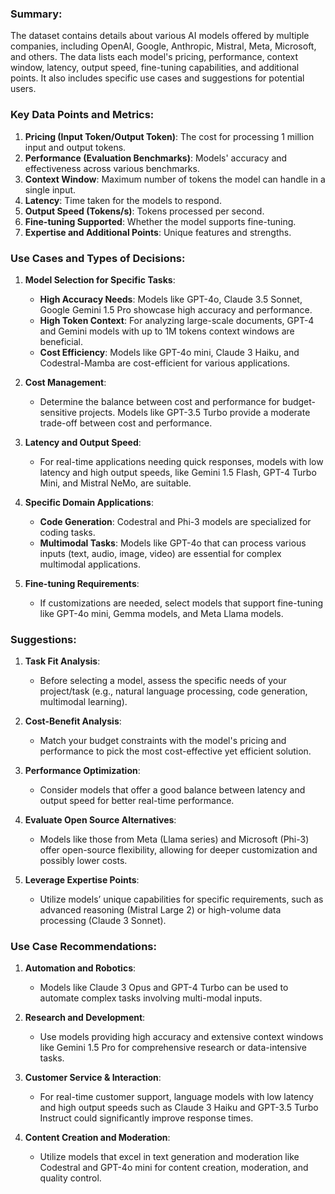 ### Summary:
The dataset contains details about various AI models offered by multiple companies, including OpenAI, Google, Anthropic, Mistral, Meta, Microsoft, and others. The data lists each model's pricing, performance, context window, latency, output speed, fine-tuning capabilities, and additional points. It also includes specific use cases and suggestions for potential users.

### Key Data Points and Metrics:
1. **Pricing (Input Token/Output Token)**: The cost for processing 1 million input and output tokens.
2. **Performance (Evaluation Benchmarks)**: Models' accuracy and effectiveness across various benchmarks.
3. **Context Window**: Maximum number of tokens the model can handle in a single input.
4. **Latency**: Time taken for the models to respond.
5. **Output Speed (Tokens/s)**: Tokens processed per second.
6. **Fine-tuning Supported**: Whether the model supports fine-tuning.
7. **Expertise and Additional Points**: Unique features and strengths.

### Use Cases and Types of Decisions:
1. **Model Selection for Specific Tasks**:
    - **High Accuracy Needs**: Models like GPT-4o, Claude 3.5 Sonnet, Google Gemini 1.5 Pro showcase high accuracy and performance.
    - **High Token Context**: For analyzing large-scale documents, GPT-4 and Gemini models with up to 1M tokens context windows are beneficial.
    - **Cost Efficiency**: Models like GPT-4o mini, Claude 3 Haiku, and Codestral-Mamba are cost-efficient for various applications.

2. **Cost Management**:
    - Determine the balance between cost and performance for budget-sensitive projects. Models like GPT-3.5 Turbo provide a moderate trade-off between cost and performance.
    
3. **Latency and Output Speed**:
    - For real-time applications needing quick responses, models with low latency and high output speeds, like Gemini 1.5 Flash, GPT-4 Turbo Mini, and Mistral NeMo, are suitable.

4. **Specific Domain Applications**:
    - **Code Generation**: Codestral and Phi-3 models are specialized for coding tasks.
    - **Multimodal Tasks**: Models like GPT-4o that can process various inputs (text, audio, image, video) are essential for complex multimodal applications.

5. **Fine-tuning Requirements**:
    - If customizations are needed, select models that support fine-tuning like GPT-4o mini, Gemma models, and Meta Llama models.

### Suggestions:
1. **Task Fit Analysis**:
    - Before selecting a model, assess the specific needs of your project/task (e.g., natural language processing, code generation, multimodal learning).

2. **Cost-Benefit Analysis**:
    - Match your budget constraints with the model's pricing and performance to pick the most cost-effective yet efficient solution.
    
3. **Performance Optimization**:
    - Consider models that offer a good balance between latency and output speed for better real-time performance.

4. **Evaluate Open Source Alternatives**:
    - Models like those from Meta (Llama series) and Microsoft (Phi-3) offer open-source flexibility, allowing for deeper customization and possibly lower costs.

5. **Leverage Expertise Points**:
    - Utilize models’ unique capabilities for specific requirements, such as advanced reasoning (Mistral Large 2) or high-volume data processing (Claude 3 Sonnet).

### Use Case Recommendations:
1. **Automation and Robotics**:
    - Models like Claude 3 Opus and GPT-4 Turbo can be used to automate complex tasks involving multi-modal inputs.

2. **Research and Development**:
    - Use models providing high accuracy and extensive context windows like Gemini 1.5 Pro for comprehensive research or data-intensive tasks.

3. **Customer Service & Interaction**:
    - For real-time customer support, language models with low latency and high output speeds such as Claude 3 Haiku and GPT-3.5 Turbo Instruct could significantly improve response times.

4. **Content Creation and Moderation**:
    - Utilize models that excel in text generation and moderation like Codestral and GPT-4o mini for content creation, moderation, and quality control.